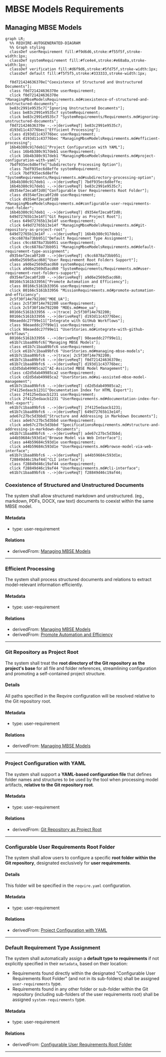# MBSE Models Requirements

## Managing MBSE Models
```mermaid
graph LR;
  %% REQVIRE-AUTOGENERATED-DIAGRAM
  %% Graph styling
  classDef userRequirement fill:#f9d6d6,stroke:#f55f5f,stroke-width:1px;
  classDef systemRequirement fill:#fce4e4,stroke:#e68a8a,stroke-width:1px;
  classDef verification fill:#d6f9d6,stroke:#5fd75f,stroke-width:1px;
  classDef default fill:#f5f5f5,stroke:#333333,stroke-width:1px;

  f0d721424636370e["Coexistence of Structured and Unstructured Documents"];
  class f0d721424636370e userRequirement;
  click f0d721424636370e "ManagingMbseModelsRequirements.md#coexistence-of-structured-and-unstructured-documents";
  be83c2991e9535c7["Ignoring Unstructured Documents"];
  class be83c2991e9535c7 systemRequirement;
  click be83c2991e9535c7 "SystemRequirements/Requirements.md#ignoring-unstructured-documents";
  f0d721424636370e -.->|deriveReqT| be83c2991e9535c7;
  d193d11c43776bec["Efficient Processing"];
  class d193d11c43776bec userRequirement;
  click d193d11c43776bec "ManagingMbseModelsRequirements.md#efficient-processing";
  16b4b380c917deb1["Project Configuration with YAML"];
  class 16b4b380c917deb1 userRequirement;
  click 16b4b380c917deb1 "ManagingMbseModelsRequirements.md#project-configuration-with-yaml";
  7bdf935ec6d8effe["Subdirectory Processing Option"];
  class 7bdf935ec6d8effe systemRequirement;
  click 7bdf935ec6d8effe "SystemRequirements/Requirements.md#subdirectory-processing-option";
  16b4b380c917deb1 -.->|deriveReqT| 7bdf935ec6d8effe;
  16b4b380c917deb1 -.->|deriveReqT| be83c2991e9535c7;
  d9354ef2eca0f2d0["Configurable User Requirements Root Folder"];
  class d9354ef2eca0f2d0 userRequirement;
  click d9354ef2eca0f2d0 "ManagingMbseModelsRequirements.md#configurable-user-requirements-root-folder";
  16b4b380c917deb1 -.->|deriveReqT| d9354ef2eca0f2d0;
  649d72765b13e14f["Git Repository as Project Root"];
  class 649d72765b13e14f userRequirement;
  click 649d72765b13e14f "ManagingMbseModelsRequirements.md#git-repository-as-project-root";
  649d72765b13e14f -.->|deriveReqT| 16b4b380c917deb1;
  c9cc6878a73bb951["Default Requirement Type Assignment"];
  class c9cc6878a73bb951 userRequirement;
  click c9cc6878a73bb951 "ManagingMbseModelsRequirements.md#default-requirement-type-assignment";
  d9354ef2eca0f2d0 -.->|deriveReqT| c9cc6878a73bb951;
  a9d6e2569d5acd60["User Requirement Root Folders Support"];
  class a9d6e2569d5acd60 systemRequirement;
  click a9d6e2569d5acd60 "SystemRequirements/Requirements.md#user-requirement-root-folders-support";
  d9354ef2eca0f2d0 -.->|deriveReqT| a9d6e2569d5acd60;
  80166c5161b33956["Promote Automation and Efficiency"];
  class 80166c5161b33956 userRequirement;
  click 80166c5161b33956 "MissionRequirements.md#promote-automation-and-efficiency";
  2c5f30f14e792200["MOE_UA"];
  class 2c5f30f14e792200 userRequirement;
  click 2c5f30f14e792200 "MOEs.md#moe_ua";
  80166c5161b33956 -.->|trace| 2c5f30f14e792200;
  80166c5161b33956 -.->|deriveReqT| d193d11c43776bec;
  98eaeddc27f99e11["Integrate with GitHub Workflows"];
  class 98eaeddc27f99e11 userRequirement;
  click 98eaeddc27f99e11 "UserStories.md#integrate-with-github-workflows";
  80166c5161b33956 -.->|deriveReqT| 98eaeddc27f99e11;
  e61b7c1baa89bfc6["Managing MBSE Models"];
  class e61b7c1baa89bfc6 userRequirement;
  click e61b7c1baa89bfc6 "UserStories.md#managing-mbse-models";
  e61b7c1baa89bfc6 -.->|trace| 2c5f30f14e792200;
  e61b7c1baa89bfc6 -.->|deriveReqT| f0d721424636370e;
  e61b7c1baa89bfc6 -.->|deriveReqT| d193d11c43776bec;
  cd2d5dab49985ca2["AI-Assisted MBSE Model Management"];
  class cd2d5dab49985ca2 userRequirement;
  click cd2d5dab49985ca2 "UserStories.md#ai-assisted-mbse-model-management";
  e61b7c1baa89bfc6 -.->|deriveReqT| cd2d5dab49985ca2;
  2f4125edaacb1231["Documentation Index for HTML Export"];
  class 2f4125edaacb1231 userRequirement;
  click 2f4125edaacb1231 "UserRequirements.md#documentation-index-for-html-export";
  e61b7c1baa89bfc6 -.->|deriveReqT| 2f4125edaacb1231;
  e61b7c1baa89bfc6 -.->|deriveReqT| 649d72765b13e14f;
  ade67c27bc5d3bbd["Structure and Addressing in Markdown Documents"];
  class ade67c27bc5d3bbd userRequirement;
  click ade67c27bc5d3bbd "SpecificationsRequirements.md#structure-and-addressing-in-markdown-documents";
  e61b7c1baa89bfc6 -.->|deriveReqT| ade67c27bc5d3bbd;
  a44b59684c593d1e["Browse Model via Web Interface"];
  class a44b59684c593d1e userRequirement;
  click a44b59684c593d1e "UserRequirements.md#browse-model-via-web-interface";
  e61b7c1baa89bfc6 -.->|deriveReqT| a44b59684c593d1e;
  f28849d46c19af44["CLI interface"];
  class f28849d46c19af44 userRequirement;
  click f28849d46c19af44 "UserRequirements.md#cli-interface";
  e61b7c1baa89bfc6 -.->|deriveReqT| f28849d46c19af44;
```
### Coexistence of Structured and Unstructured Documents

The system shall allow structured markdown and unstructured. (eg., markdown, PDFs, DOCX, raw text) documents to coexist within the same MBSE model.

#### Metadata
  * type: user-requirement

#### Relations
  * derivedFrom: [Managing MBSE Models](UserStories.md#managing-mbse-models)
---

### Efficient Processing

The system shall process structured documents and relations to extract model-relevant information efficiently.

#### Metadata
  * type: user-requirement

#### Relations
  * derivedFrom: [Managing MBSE Models](UserStories.md#managing-mbse-models)
  * derivedFrom: [Promote Automation and Efficiency](MissionRequirements.md#promote-automation-and-efficiency)
---

### Git Repository as Project Root

The system shall treat the **root directory of the Git repository as the project's base** for all file and folder references, streamlining configuration and promoting a self-contained project structure.

#### Details
All paths specified in the Reqvire configuration will be resolved relative to the Git repository root.

#### Metadata
  * type: user-requirement

#### Relations
  * derivedFrom: [Managing MBSE Models](UserStories.md#managing-mbse-models)
---

### Project Configuration with YAML

The system shall support a **YAML-based configuration file** that defines folder names and structures to be used by the tool when processing model artifacts, **relative to the Git repository root**.

#### Metadata
  * type: user-requirement

#### Relations
  * derivedFrom: [Git Repository as Project Root](#git-repository-as-project-root)
---

### Configurable User Requirements Root Folder

The system shall allow users to configure a specific **root folder within the Git repository**, designated exclusively for **user requirements**.

#### Details
This folder will be specified in the `reqvire.yaml` configuration.

#### Metadata
  * type: user-requirement

#### Relations
  * derivedFrom: [Project Configuration with YAML](#project-configuration-with-yaml)
---

### Default Requirement Type Assignment

The system shall automatically assign a **default type to requirements** if not explicitly specified in their `metadata`, based on their location:
* Requirements found directly within the designated "Configurable User Requirements Root Folder" (and not in its sub-folders) shall be assigned `user-requirements` type.
* Requirements found in any other folder or sub-folder within the Git repository (including sub-folders of the user requirements root) shall be assigned `system-requirements` type.

#### Metadata
  * type: user-requirement

#### Relations
  * derivedFrom: [Configurable User Requirements Root Folder](#configurable-user-requirements-root-folder)
---